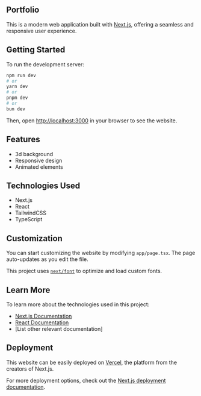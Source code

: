 ## Portfolio

This is a modern web application built with [Next.js](https://nextjs.org), offering a seamless and responsive user experience.

## Getting Started

To run the development server:

```bash
npm run dev
# or
yarn dev
# or
pnpm dev
# or
bun dev
```

Then, open [http://localhost:3000](http://localhost:3000) in your browser to see the website.

## Features

- 3d background
- Responsive design
- Animated elements

## Technologies Used

- Next.js
- React
- TailwindCSS
- TypeScript

## Customization

You can start customizing the website by modifying `app/page.tsx`. The page auto-updates as you edit the file.

This project uses [`next/font`](https://nextjs.org/docs/app/building-your-application/optimizing/fonts) to optimize and load custom fonts.

## Learn More

To learn more about the technologies used in this project:

- [Next.js Documentation](https://nextjs.org/docs)
- [React Documentation](https://reactjs.org/docs/getting-started.html)
- [List other relevant documentation]

## Deployment

This website can be easily deployed on [Vercel](https://vercel.com/new?utm_medium=default-template&filter=next.js&utm_source=create-next-app&utm_campaign=create-next-app-readme), the platform from the creators of Next.js.

For more deployment options, check out the [Next.js deployment documentation](https://nextjs.org/docs/app/building-your-application/deploying).


